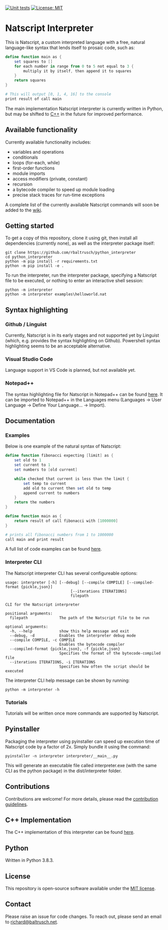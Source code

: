[![Unit tests](https://github.com/rbaltrusch/python_interpreter/actions/workflows/pytest-unit-tests.yml/badge.svg)](https://github.com/rbaltrusch/python_interpreter/actions/workflows/pytest-unit-tests.yml)
[![License: MIT](https://img.shields.io/badge/License-MIT-purple.svg)](https://opensource.org/licenses/MIT)

# Natscript Interpreter

This is Natscript, a custom interpreted language with a free, natural language-like syntax that lends itself to prosaic code, such as:

```powershell
define function main as {
    set squares to []
    for each number in range from 0 to 5 not equal to 3 {
        multiply it by itself, then append it to squares
    }
    return squares
}

# This will output [0, 1, 4, 16] to the console
print result of call main
```

The main implementation Natscript interpreter is currently written in Python, but may be shifted to [C++](https://github.com/rbaltrusch/python_interpreter/tree/main/README.md#1-c-implementation) in the future for improved performance.

## Available functionality

Currently available functionality includes:
- variables and operations
- conditionals
- loops (for-each, while)
- first-order functions
- module imports
- access modifiers (private, constant)
- recursion
- a bytecode compiler to speed up module loading
- precise stack traces for run-time exceptions

A complete list of the currently available Natscript commands will soon be added to the [wiki](https://github.com/rbaltrusch/python_interpreter/wiki).

## Getting started

To get a copy of this repository, clone it using git, then install all dependencies (currently none), as well as the interpreter package itself:

```batch
git clone https://github.com/rbaltrusch/python_interpreter
cd python_interpreter
python -m pip install -r requirements.txt
python -m pip install -e .
```

To run the interpreter, run the interpreter package, specifying a Natscript file to be executed, or nothing to enter an interactive shell session:
```batch
python -m interpreter
python -m interpreter examples\helloworld.nat
```

## Syntax highlighting

### Github / Linguist

Currently, Natscript is in its early stages and not supported yet by Linguist (which, e.g. provides the syntax highlighting on Github). Powershell syntax highlighting seems to be an acceptable alternative.

### Visual Studio Code

Language support in VS Code is planned, but not available yet.

### Notepad++

The syntax highlighting file for Natscript in Notepad++ can be found [here](https://github.com/rbaltrusch/python_interpreter/tree/main/tools/syntax_highlighting/notepad++/natscript.xml). It can be imported to Notepad++ in the Languages menu (Languages -> User Language -> Define Your Language... -> Import).

## Documentation

### Examples

Below is one example of the natural syntax of Natscript:

```powershell
define function fibonacci expecting [limit] as {
    set old to 1
    set current to 1
    set numbers to [old current]

    while checked that current is less than the limit {
        set temp to current
        add old to current then set old to temp
        append current to numbers
    }
    return the numbers
}

define function main as {
    return result of call fibonacci with [1000000]
}

# prints all fibonacci numbers from 1 to 1000000
call main and print result
```

A full list of code examples can be found [here](https://github.com/rbaltrusch/python_interpreter/tree/main/examples).


### Interpreter CLI

The Natscript interpreter CLI has several configureable options:

```
usage: interpreter [-h] [--debug] [--compile COMPILE] [--compiled-format {pickle,json}]
                             [--iterations ITERATIONS]
                             filepath

CLI for the Natscript interpreter

positional arguments:
  filepath              The path of the Natscript file to be run

optional arguments:
  -h, --help            show this help message and exit
  --debug, -d           Enables the interpreter debug mode
  --compile COMPILE, -c COMPILE
                        Enables the bytecode compiler
  --compiled-format {pickle,json}, -f {pickle,json}
                        Specifies the format of the bytecode-compiled file
  --iterations ITERATIONS, -i ITERATIONS
                        Specifies how often the script should be executed
```

The interpreter CLI help message can be shown by running:
```batch
python -m interpreter -h
```

### Tutorials

Tutorials will be written once more commands are supported by Natscript.

## Pyinstaller

Packaging the interpreter using pyinstaller can speed up execution time of Natscript code by a factor of 2x. Simply bundle it using the command:

```batch
pyinstaller -n interpreter interpreter/__main__.py
```

This will generate an executable file called interpreter.exe (with the same CLI as the python package) in the dist/interpreter folder.

## Contributions

Contributions are welcome! For more details, please read the [contribution guidelines](CONTRIBUTING.md).

## C++ Implementation

The C++ implementation of this interpreter can be found [here](https://github.com/rbaltrusch/cpp_interpreter).

## Python

Written in Python 3.8.3.

## License

This repository is open-source software available under the [MIT license](https://github.com/rbaltrusch/python_interpreter/blob/main/LICENSE).

## Contact

Please raise an issue for code changes. To reach out, please send an email to richard@baltrusch.net.
